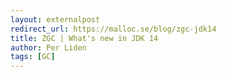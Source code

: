 ```yaml
---
layout: externalpost
redirect_url: https://malloc.se/blog/zgc-jdk14
title: ZGC | What's new in JDK 14
author: Per Liden
tags: [GC]
---
```

